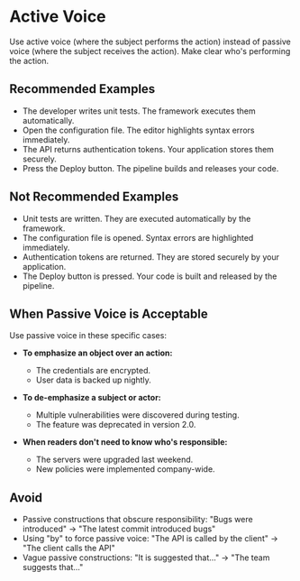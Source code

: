 # Active Voice

Use active voice (where the subject performs the action) instead of passive voice (where the subject receives the action). Make clear who's performing the action.

## Recommended Examples

- The developer writes unit tests. The framework executes them automatically.
- Open the configuration file. The editor highlights syntax errors immediately.
- The API returns authentication tokens. Your application stores them securely.
- Press the Deploy button. The pipeline builds and releases your code.

## Not Recommended Examples

- Unit tests are written. They are executed automatically by the framework.
- The configuration file is opened. Syntax errors are highlighted immediately.
- Authentication tokens are returned. They are stored securely by your application.
- The Deploy button is pressed. Your code is built and released by the pipeline.

## When Passive Voice is Acceptable

Use passive voice in these specific cases:

- **To emphasize an object over an action:**

  - The credentials are encrypted.
  - User data is backed up nightly.

- **To de-emphasize a subject or actor:**

  - Multiple vulnerabilities were discovered during testing.
  - The feature was deprecated in version 2.0.

- **When readers don't need to know who's responsible:**
  - The servers were upgraded last weekend.
  - New policies were implemented company-wide.

## Avoid

- Passive constructions that obscure responsibility: "Bugs were introduced" → "The latest commit introduced bugs"
- Using "by" to force passive voice: "The API is called by the client" → "The client calls the API"
- Vague passive constructions: "It is suggested that..." → "The team suggests that..."
